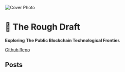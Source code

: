 ![Cover Photo](./assets/images/tetonblocks-cover.jpg)
# &#129531; The Rough Draft
**Exploring The Public Blockchain Technological Frontier.**


[Github Repo](https://github.com/heathdrobertson/ponyexpress.git)


## Posts


